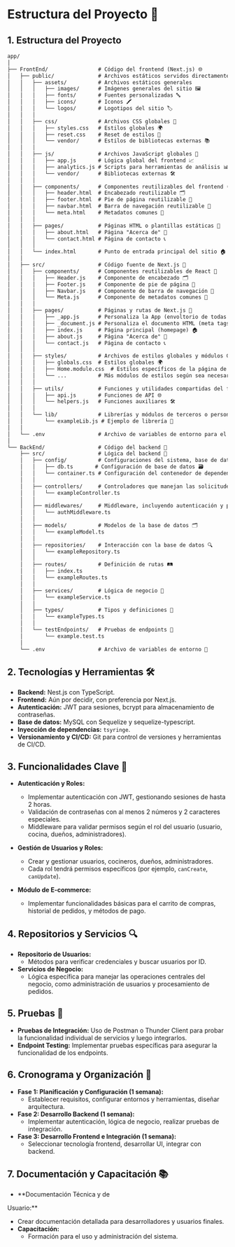 # Estructura del Proyecto 🚀
## **1. Estructura del Proyecto**
```markdown
app/
│
├── FrontEnd/                # Código del frontend (Next.js) 🌐
│   ├── public/              # Archivos estáticos servidos directamente 📁
│   │   ├── assets/          # Archivos estáticos generales
│   │   │   ├── images/      # Imágenes generales del sitio 🖼️
│   │   │   ├── fonts/       # Fuentes personalizadas 🔤
│   │   │   ├── icons/       # Iconos 🖍️
│   │   │   └── logos/       # Logotipos del sitio 🏷️
│   │   │
│   │   ├── css/             # Archivos CSS globales 🧩
│   │   │   ├── styles.css   # Estilos globales 🌍
│   │   │   ├── reset.css    # Reset de estilos 🔄
│   │   │   └── vendor/      # Estilos de bibliotecas externas 📚
│   │   │
│   │   ├── js/              # Archivos JavaScript globales 📜
│   │   │   ├── app.js       # Lógica global del frontend 📈
│   │   │   ├── analytics.js # Scripts para herramientas de análisis 📊
│   │   │   └── vendor/      # Bibliotecas externas 🛠️
│   │   │
│   │   ├── components/      # Componentes reutilizables del frontend (HTML o JSX) 🔄
│   │   │   ├── header.html  # Encabezado reutilizable 🗂️
│   │   │   ├── footer.html  # Pie de página reutilizable 👣
│   │   │   ├── navbar.html  # Barra de navegación reutilizable 🧭
│   │   │   └── meta.html    # Metadatos comunes 🔖
│   │   │
│   │   ├── pages/           # Páginas HTML o plantillas estáticas 📑
│   │   │   ├── about.html   # Página "Acerca de" 📜
│   │   │   └── contact.html # Página de contacto 📞
│   │   │
│   │   └── index.html       # Punto de entrada principal del sitio 🏠
│   │
│   ├── src/                 # Código fuente de Next.js 🧩
│   │   ├── components/      # Componentes reutilizables de React 🔄
│   │   │   ├── Header.js    # Componente de encabezado 🗂️
│   │   │   ├── Footer.js    # Componente de pie de página 👣
│   │   │   ├── Navbar.js    # Componente de barra de navegación 🧭
│   │   │   └── Meta.js      # Componente de metadatos comunes 🔖
│   │   │
│   │   ├── pages/           # Páginas y rutas de Next.js 📑
│   │   │   ├── _app.js      # Personaliza la App (envoltorio de todas las páginas) 📦
│   │   │   ├── _document.js # Personaliza el documento HTML (meta tags, etc.) 📝
│   │   │   ├── index.js     # Página principal (homepage) 🏠
│   │   │   ├── about.js     # Página "Acerca de" 📜
│   │   │   └── contact.js   # Página de contacto 📞
│   │   │
│   │   ├── styles/          # Archivos de estilos globales y módulos CSS 🧩
│   │   │   ├── globals.css  # Estilos globales 🌍
│   │   │   ├── Home.module.css  # Estilos específicos de la página de inicio 🏠
│   │   │   └── ...          # Más módulos de estilos según sea necesario ✨
│   │   │
│   │   ├── utils/           # Funciones y utilidades compartidas del frontend 🔧
│   │   │   ├── api.js       # Funciones de API 🌐
│   │   │   └── helpers.js   # Funciones auxiliares 🛠️
│   │   │
│   │   └── lib/             # Librerías y módulos de terceros o personalizados 📚
│   │       └── exampleLib.js # Ejemplo de librería 📘
│   │
│   └── .env                 # Archivo de variables de entorno para el frontend 🔐
│
└── BackEnd/                 # Código del backend 🔧
    ├── src/                 # Lógica del backend 🧩
    │   ├── config/          # Configuraciones del sistema, base de datos, y contenedor de dependencias ⚙️
    │   │   ├── db.ts       # Configuración de base de datos 🗃️
    │   │   └── container.ts # Configuración del contenedor de dependencias 🔄
    │   │
    │   ├── controllers/     # Controladores que manejan las solicitudes HTTP 📡
    │   │   └── exampleController.ts
    │   │
    │   ├── middlewares/     # Middleware, incluyendo autenticación y permisos 🔒
    │   │   └── authMiddleware.ts
    │   │
    │   ├── models/          # Modelos de la base de datos 🗂️
    │   │   └── exampleModel.ts
    │   │
    │   ├── repositories/    # Interacción con la base de datos 🔍
    │   │   └── exampleRepository.ts
    │   │
    │   ├── routes/          # Definición de rutas 🛤️
    │   │   ├── index.ts
    │   │   └── exampleRoutes.ts
    │   │
    │   ├── services/        # Lógica de negocio 💼
    │   │   └── exampleService.ts
    │   │
    │   ├── types/           # Tipos y definiciones 📜
    │   │   └── exampleTypes.ts
    │   │
    │   └── testEndpoints/   # Pruebas de endpoints 🧪
    │       └── example.test.ts
    │
    └── .env                 # Archivo de variables de entorno 🔐
```

## **2. Tecnologías y Herramientas 🛠️**
- **Backend:** Nest.js con TypeScript.
- **Frontend:** Aún por decidir, con preferencia por Next.js.
- **Autenticación:** JWT para sesiones, bcrypt para almacenamiento de contraseñas.
- **Base de datos:** MySQL con Sequelize y sequelize-typescript.
- **Inyección de dependencias:** `tsyringe`.
- **Versionamiento y CI/CD:** Git para control de versiones y herramientas de CI/CD.

## **3. Funcionalidades Clave 🌟**
- **Autenticación y Roles:**
  - Implementar autenticación con JWT, gestionando sesiones de hasta 2 horas.
  - Validación de contraseñas con al menos 2 números y 2 caracteres especiales.
  - Middleware para validar permisos según el rol del usuario (usuario, cocina, dueños, administradores).
  
- **Gestión de Usuarios y Roles:**
  - Crear y gestionar usuarios, cocineros, dueños, administradores.
  - Cada rol tendrá permisos específicos (por ejemplo, `canCreate`, `canUpdate`).

- **Módulo de E-commerce:**
  - Implementar funcionalidades básicas para el carrito de compras, historial de pedidos, y métodos de pago.

## **4. Repositorios y Servicios 🔍**
- **Repositorio de Usuarios:**
  - Métodos para verificar credenciales y buscar usuarios por ID.
- **Servicios de Negocio:**
  - Lógica específica para manejar las operaciones centrales del negocio, como administración de usuarios y procesamiento de pedidos.

## **5. Pruebas 🧪**
- **Pruebas de Integración:** Uso de Postman o Thunder Client para probar la funcionalidad individual de servicios y luego integrarlos.
- **Endpoint Testing:** Implementar pruebas específicas para asegurar la funcionalidad de los endpoints.

## **6. Cronograma y Organización 📅**
- **Fase 1: Planificación y Configuración (1 semana):**
  - Establecer requisitos, configurar entornos y herramientas, diseñar arquitectura.
- **Fase 2: Desarrollo Backend (1 semana):**
  - Implementar autenticación, lógica de negocio, realizar pruebas de integración.
- **Fase 3: Desarrollo Frontend e Integración (1 semana):**
  - Seleccionar tecnología frontend, desarrollar UI, integrar con backend.

## **7. Documentación y Capacitación 📚**
- **Documentación Técnica y de

 Usuario:**
  - Crear documentación detallada para desarrolladores y usuarios finales.
- **Capacitación:**
  - Formación para el uso y administración del sistema.

```
